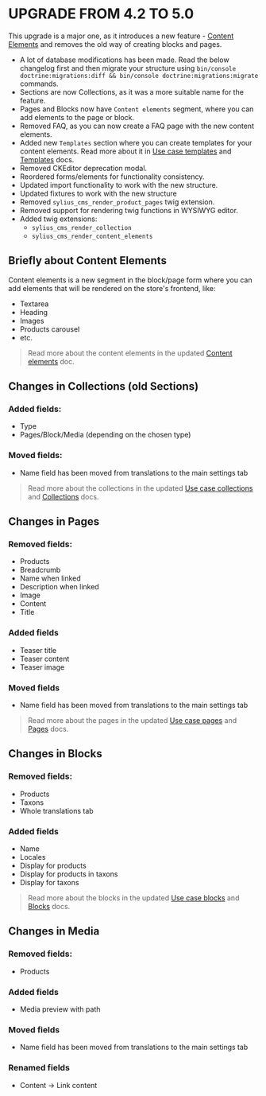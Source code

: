 # UPGRADE FROM 4.2 TO 5.0

This upgrade is a major one, as it introduces a new feature - [Content Elements](doc/content_elements.md)
and removes the old way of creating blocks and pages.

* A lot of database modifications has been made. Read the below changelog first and then migrate your structure using
  `bin/console doctrine:migrations:diff && bin/console doctrine:migrations:migrate` commands.
* Sections are now Collections, as it was a more suitable name for the feature.
* Pages and Blocks now have `Content elements` segment, where you can add elements to the page or block.
* Removed FAQ, as you can now create a FAQ page with the new content elements.
* Added new `Templates` section where you can create templates for your content elements. Read more about it in [Use case templates](doc/use_case_templates.md)
and [Templates](doc/templates.md) docs.
* Removed CKEditor deprecation modal.
* Reordered forms/elements for functionality consistency.
* Updated import functionality to work with the new structure.
* Updated fixtures to work with the new structure
* Removed `sylius_cms_render_product_pages` twig extension.
* Removed support for rendering twig functions in WYSIWYG editor.
* Added twig extensions: 
  * `sylius_cms_render_collection`
  * `sylius_cms_render_content_elements`

## Briefly about Content Elements

Content elements is a new segment in the block/page form where you can add elements that will be rendered on the store's frontend, like:
* Textarea
* Heading
* Images
* Products carousel
* etc.

> Read more about the content elements in the updated [Content elements](doc/content_elements.md) doc.

## Changes in Collections (old Sections)

### Added fields:

* Type
* Pages/Block/Media (depending on the chosen type)

### Moved fields:

* Name field has been moved from translations to the main settings tab

> Read more about the collections in the updated [Use case collections](doc/use_case_collections.md) and [Collections](doc/collections.md) docs.

## Changes in Pages

### Removed fields:

* Products
* Breadcrumb
* Name when linked
* Description when linked
* Image
* Content
* Title

### Added fields

* Teaser title
* Teaser content
* Teaser image

### Moved fields

* Name field has been moved from translations to the main settings tab

> Read more about the pages in the updated [Use case pages](doc/use_case_pages.md) and [Pages](doc/pages.md) docs.

## Changes in Blocks

### Removed fields:

* Products
* Taxons
* Whole translations tab

### Added fields

* Name
* Locales
* Display for products
* Display for products in taxons
* Display for taxons

> Read more about the blocks in the updated [Use case blocks](doc/use_case_blocks.md) and [Blocks](doc/blocks.md) docs.

## Changes in Media

### Removed fields:

* Products

### Added fields

* Media preview with path

### Moved fields

* Name field has been moved from translations to the main settings tab

### Renamed fields

* Content -> Link content
